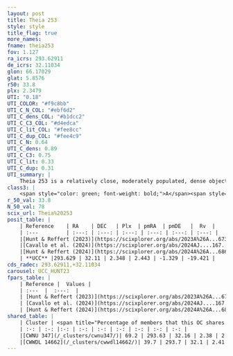 ```yaml
---
layout: post
title: Theia 253
style: style
title_flag: true
more_names: 
fname: theia253
fov: 1.127
ra_icrs: 293.62911
de_icrs: 32.11034
glon: 66.17029
glat: 5.8576
r50: 33.8
plx: 2.3479
UTI: "0.18"
UTI_COLOR: "#f9c8bb"
UTI_C_N_COL: "#ebf6d2"
UTI_C_dens_COL: "#b1dcc2"
UTI_C_C3_COL: "#d4edca"
UTI_C_lit_COL: "#fee8cc"
UTI_C_dup_COL: "#fee4c9"
UTI_C_N: 0.64
UTI_C_dens: 0.89
UTI_C_C3: 0.75
UTI_C_lit: 0.33
UTI_C_dup: 0.31
UTI_summary: |
    Theia 253 is a relatively close, moderately populated, dense object of high C3 quality. It was recently reported in the literature.<br><br><span style="color: #99180f; font-weight: bold;">Warning: </span>This is possibly a duplicated object, which shares a significant percentage of members with at least one previously reported entry.
class3: |
    <span style="color: green; font-weight: bold;">A</span><span style="color: #FFC300; font-weight: bold;">B</span>
r_50_val: 33.8
N_50_val: 78
scix_url: Theia%20253
posit_table: |
    | Reference    | RA    | DEC   | Plx  | pmRA  | pmDE   |  Rv  |
    | :---         | :---: | :---: | :---: | :---: | :---: | :---: |
    |[Hunt & Reffert (2023)](https://scixplorer.org/abs/2023A%26A...673A.114H) | 293.685 | 32.122 | 2.363 | 2.35 | -1.32 | -19.223 |
    |[Cavallo et al. (2024)](https://scixplorer.org/abs/2024AJ....167...12C) | 293.546 | 32.186 | 2.367 | -- | -- | -- |
    |[Hunt & Reffert (2024)](https://scixplorer.org/abs/2024A%26A...686A..42H) | 293.685 | 32.122 | 2.363 | 2.35 | -1.32 | -19.223 |
    | **UCC** |293.629 | 32.11 | 2.348 | 2.443 | -1.329 | -19.421 | 
cds_radec: 293.62911,+32.11034
carousel: UCC_HUNT23
fpars_table: |
    | Reference |  Values |
    | :---  |  :---:  |
    | [Hunt & Reffert (2023)](https://scixplorer.org/abs/2023A%26A...673A.114H) | `AV50=0.16, diffAV50=0.452, MOD50=8.02, logAge50=8.138` |
    | [Cavallo et al. (2024)](https://scixplorer.org/abs/2024AJ....167...12C) | `AV50=0.51, dMod50=8.18, logAge50=7.82, [Fe/H]50=0.12` |
    | [Hunt & Reffert (2024)](https://scixplorer.org/abs/2024A%26A...686A..42H) | `MassJ=42.7386` |
shared_table: |
    | Cluster | <span title="Percentage of members that this OC shares with the ones listed">%</span>   | RA   | DEC   | Plx   | pmRA  | pmDE  | Rv | UTI |
    | :-: | :-: |:-: | :-: | :-: | :-: | :-: | :-: | :-: |
    |[CWNU 347](/_clusters/cwnu347/)| 69.2 | 293.63 | 32.16 | 2.38 | 2.53 | -1.31 | -20.97 |0.58 |
    |[CWWDL 14662](/_clusters/cwwdl14662/)| 39.7 | 293.7 | 32.1 | 2.41 | 2.68 | -1.33 | -20.77 |0.0 |
---
```

